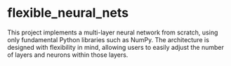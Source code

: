 # flexible_neural_nets
This project implements a multi-layer neural network from scratch, using only fundamental Python libraries such as NumPy. The architecture is designed with flexibility in mind, allowing users to easily adjust the number of layers and neurons within those layers.
